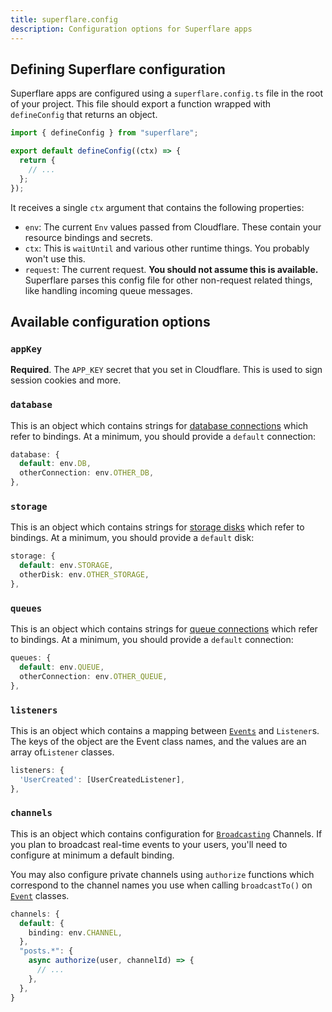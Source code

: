 ```yaml
---
title: superflare.config
description: Configuration options for Superflare apps
---
```


## Defining Superflare configuration

Superflare apps are configured using a `superflare.config.ts` file in the root of your project. This file should export a function wrapped with `defineConfig` that returns an object.

```ts
import { defineConfig } from "superflare";

export default defineConfig((ctx) => {
  return {
    // ...
  };
});
```

It receives a single `ctx` argument that contains the following properties:

- `env`: The current `Env` values passed from Cloudflare. These contain your resource bindings and secrets.
- `ctx`: This is `waitUntil` and various other runtime things. You probably won't use this.
- `request`: The current request. **You should not assume this is available.** Superflare parses this config file for other non-request related things, like handling incoming queue messages.

## Available configuration options

### `appKey`

**Required**. The `APP_KEY` secret that you set in Cloudflare. This is used to sign session cookies and more.

### `database`

This is an object which contains strings for [database connections](/database/getting-started) which refer to bindings. At a minimum, you should provide a `default` connection:

```ts
database: {
  default: env.DB,
  otherConnection: env.OTHER_DB,
},
```

### `storage`

This is an object which contains strings for [storage disks](/storage) which refer to bindings. At a minimum, you should provide a `default` disk:

```ts
storage: {
  default: env.STORAGE,
  otherDisk: env.OTHER_STORAGE,
},
```

### `queues`

This is an object which contains strings for [queue connections](/queues) which refer to bindings. At a minimum, you should provide a `default` connection:

```ts
queues: {
  default: env.QUEUE,
  otherConnection: env.OTHER_QUEUE,
},
```

### `listeners`

This is an object which contains a mapping between [`Events`](/events) and `Listener`s. The keys of the object are the Event class names, and the values are an array of`Listener` classes.

```ts
listeners: {
  'UserCreated': [UserCreatedListener],
},
```

### `channels`

This is an object which contains configuration for [`Broadcasting`](/broadcasting) Channels. If you plan to broadcast real-time events to your users, you'll need to configure at minimum a default binding.

You may also configure private channels using `authorize` functions which correspond to the channel names you use when calling `broadcastTo()` on [`Event`](/events) classes.

```ts
channels: {
  default: {
    binding: env.CHANNEL,
  },
  "posts.*": {
    async authorize(user, channelId) => {
      // ...
    },
  },
}
```
